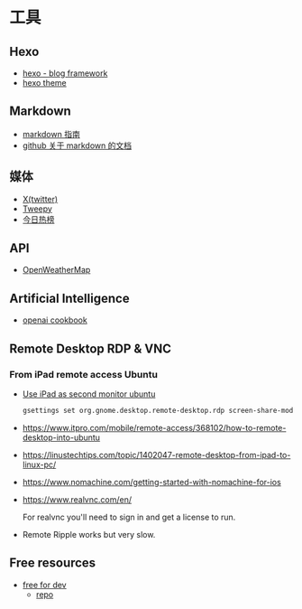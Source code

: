 # 工具

## Hexo

- [hexo - blog framework](https://hexo.io/index.html)
- [hexo theme](https://www.theme-next.org/index.html)

## Markdown

- [markdown 指南](https://www.markdownguide.org/basic-syntax/)
- [github 关于 markdown 的文档](https://docs.github.com/en/get-started/writing-on-github/getting-started-with-writing-and-formatting-on-github/basic-writing-and-formatting-syntax)

## 媒体

- [X(twitter)](https://developer.twitter.com/en)
- [Tweepy](https://www.tweepy.org/)
- [今日热榜](https://tophub.today/)

## API

- [OpenWeatherMap](https://openweathermap.org)

## Artificial Intelligence

- [openai cookbook](https://cookbook.openai.com/examples/how_to_format_inputs_to_chatgpt_models)

## Remote Desktop RDP & VNC

### From iPad remote access Ubuntu

- [Use iPad as second monitor ubuntu](https://www.omgubuntu.co.uk/2022/06/use-ipad-as-second-monitor-ubuntu-22-04)

    ```bash
    gsettings set org.gnome.desktop.remote-desktop.rdp screen-share-mode extend
    ```

- <https://www.itpro.com/mobile/remote-access/368102/how-to-remote-desktop-into-ubuntu>
- <https://linustechtips.com/topic/1402047-remote-desktop-from-ipad-to-linux-pc/>
- <https://www.nomachine.com/getting-started-with-nomachine-for-ios>

- <https://www.realvnc.com/en/>

    For realvnc you'll need to sign in and get a license to run.

- Remote Ripple works but very slow.

## Free resources

- [free for dev](https://free-for.dev)
    - [repo](https://github.com/ripienaar/free-for-dev)
